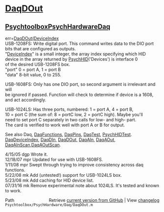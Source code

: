 # [DaqDOut](DaqDOut)
## [Psychtoolbox](Psychtoolbox)[PsychHardware](PsychHardware)[Daq](Daq)

err=[DaqDOut](DaqDOut)[(DeviceIndex]((DeviceIndex),port,data)  
USB-1208FS: Write digital port. This command writes data to the DIO port  
bits that are configured as outputs.  
"[DeviceIndex](DeviceIndex)" is a small integer, the array index specifying which HID  
      device in the array returned by [PsychHID](PsychHID)('Devices') is interface 0  
      of the desired USB-1208FS box.  
"port" 0 = port A, 1 = port B  
"data" 8-bit value, 0 to 255.  
  
USB-1608FS: Only has one DIO port, so second argument is irrelevant and will  
be ignored if passed.  Function will check to determine if device is a 1608,  
and act accordingly.  
  
USB-1024LS: Has three ports, numbered: 1 = port A, 4 = port B,  
10 = port C (the sum of: 8 = portC low, 2 = portC high). Maybe you'll  
need to set port C separately in two calls for low- and high- part.  
The card is verified to work well with port A or B for output.  
  
See also Daq, [DaqFunctions](DaqFunctions), [DaqPins](DaqPins), [DaqTest](DaqTest), [PsychHIDTest](PsychHIDTest).  
[DaqDeviceIndex](DaqDeviceIndex), [DaqDIn](DaqDIn), [DaqDOut](DaqDOut), [DaqAIn](DaqAIn), [DaqAOut](DaqAOut), [DaqAInScan](DaqAInScan),[DaqAOutScan](DaqAOutScan).  
  
4/15/05   dgp Wrote it.  
12/18/07  mpr Updated for use with USB-1608FS.  
1/11/08   mpr Swept through trying to improve consistency across daq  
              functions.  
5/22/08   mk  Add (untested!) support for USB-1024LS box.  
5/23/08   mk  Add caching for HID device list.  
07/31/16  mk  Remove experimental note about 1024LS. It's tested and known to work.  




<div class="code_header" style="text-align:right;">
  <span style="float:left;">Path&nbsp;&nbsp;</span> <span class="counter">Retrieve <a href=
  "https://raw.github.com/Psychtoolbox-3/Psychtoolbox-3/beta/Psychtoolbox/PsychHardware/Daq/DaqDOut.m">current version from GitHub</a> | View <a href=
  "https://github.com/Psychtoolbox-3/Psychtoolbox-3/commits/beta/Psychtoolbox/PsychHardware/Daq/DaqDOut.m">changelog</a></span>
</div>
<div class="code">
  <code>Psychtoolbox/PsychHardware/Daq/DaqDOut.m</code>
</div>

